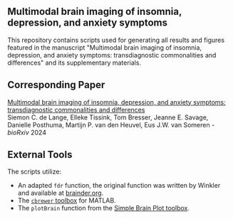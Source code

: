 ## Multimodal brain imaging of insomnia, depression, and anxiety symptoms
This repository contains scripts used for generating all results and figures featured in the manuscript "Multimodal brain imaging of insomnia, depression, and anxiety symptoms: transdiagnostic commonalities and differences" and its supplementary materials.

## Corresponding Paper
[Multimodal brain imaging of insomnia, depression, and anxiety symptoms: transdiagnostic commonalities and differences](https://doi.org/10.1101/2024.08.30.610439) \
Siemon C. de Lange, Elleke Tissink, Tom Bresser, Jeanne E. Savage, Danielle Posthuma, Martijn P. van den Heuvel, Eus J.W. van Someren - *bioRxiv* 2024

## External Tools
The scripts utilize:
- An adapted `fdr` function, the original function was written by Winkler and available at [brainder.org](https://brainder.org/2011/09/05/fdr-corrected-fdr-adjusted-p-values/).
- The [`cbrewer` toolbox](https://nl.mathworks.com/matlabcentral/fileexchange/58350-cbrewer2) for MATLAB.
- The `plotBrain` function from the [Simple Brain Plot toolbox](https://github.com/dutchconnectomelab/Simple-Brain-Plot).
